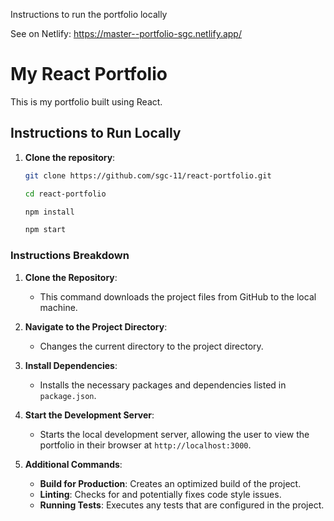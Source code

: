 Instructions to run the portfolio locally

See on Netlify:
https://master--portfolio-sgc.netlify.app/

# My React Portfolio

This is my portfolio built using React.

## Instructions to Run Locally

1. **Clone the repository**:
   ```sh
   git clone https://github.com/sgc-11/react-portfolio.git

   cd react-portfolio

   npm install

   npm start


### Instructions Breakdown

1. **Clone the Repository**:
   - This command downloads the project files from GitHub to the local machine.

2. **Navigate to the Project Directory**:
   - Changes the current directory to the project directory.

3. **Install Dependencies**:
   - Installs the necessary packages and dependencies listed in `package.json`.

4. **Start the Development Server**:
   - Starts the local development server, allowing the user to view the portfolio in their browser at `http://localhost:3000`.

5. **Additional Commands**:
   - **Build for Production**: Creates an optimized build of the project.
   - **Linting**: Checks for and potentially fixes code style issues.
   - **Running Tests**: Executes any tests that are configured in the project.


